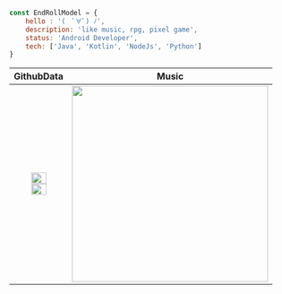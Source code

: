 ```javascript
const EndRollModel = {
    hello : '(　ﾟ∀ﾟ) ﾉ',
    description: 'like music, rpg, pixel game',
    status: 'Android Developer',
    tech: ['Java', 'Kotlin', 'NodeJs', 'Python']
}
```

| GithubData  | Music |
| :-------------: | :-------------: |
| <img width="55%" src="https://github-readme-stats-git-masterrstaa-rickstaa.vercel.app/api?username=EndRollModel&show_icons=true&theme=dracula"> <img width="55%" src="https://github-readme-stats-git-masterrstaa-rickstaa.vercel.app/api/top-langs/?username=EndRollModel&layout=compact&theme=dracula">| <img width="350px" src="https://music-card-delta.vercel.app?id=313u5rd4zov6fvufwzpngtgb3hvm">  |
